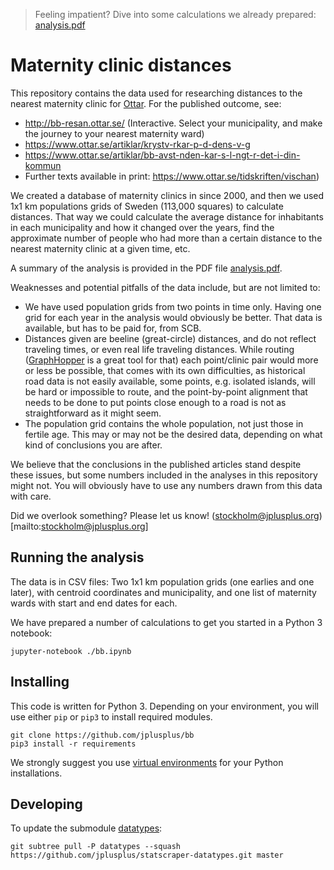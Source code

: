 > Feeling impatient? Dive into some calculations we already prepared: [analysis.pdf](analysis.pdf)

# Maternity clinic distances

This repository contains the data used for researching distances to the nearest maternity clinic for [Ottar](https://www.ottar.se/). For the published outcome, see:

 - http://bb-resan.ottar.se/ (Interactive. Select your municipality, and make the journey to your nearest maternity ward)
 - https://www.ottar.se/artiklar/krystv-rkar-p-d-dens-v-g
 - https://www.ottar.se/artiklar/bb-avst-nden-kar-s-l-ngt-r-det-i-din-kommun
 - Further texts available in print: https://www.ottar.se/tidskriften/vischan)

We created a database of maternity clinics in since 2000, and then we used 1x1 km populations grids of Sweden (113,000 squares) to calculate distances. That way we could calculate the average distance for inhabitants in each municipality and how it changed over the years, find the approximate number of people who had more than a certain distance to the nearest maternity clinic at a given time, etc.

A summary of the analysis is provided in the PDF file [analysis.pdf](analysis.pdf).

Weaknesses and potential pitfalls of the data include, but are not limited to:

 - We have used population grids from two points in time only. Having one grid for each year in the analysis would obviously be better. That data is available, but has to be paid for, from SCB.
 - Distances given are beeline (great-circle) distances, and do not reflect traveling times, or even real life traveling distances. While routing ([GraphHopper](https://www.graphhopper.com/) is a great tool for that) each point/clinic pair would more or less be possible, that comes with its own difficulties, as historical road data is not easily available, some points, e.g. isolated islands, will be hard or impossible to route, and the point-by-point alignment that needs to be done to put points close enough to a road is not as straightforward as it might seem.
 - The population grid contains the whole population, not just those in fertile age. This may or may not be the desired data, depending on what kind of conclusions you are after.

We believe that the conclusions in the published articles stand despite these issues, but some numbers included in the analyses in this repository might not. You will obviously have to use any numbers drawn from this data with care.

Did we overlook something? Please let us know! (stockholm@jplusplus.org)[mailto:stockholm@jplusplus.org]


## Running the analysis

The data is in CSV files: Two 1x1 km population grids (one earlies and one later), with centroid coordinates and municipality, and one list of maternity wards with start and end dates for each.

We have prepared a number of calculations to get you started in a Python 3 notebook:

```shell
jupyter-notebook ./bb.ipynb
```


## Installing

This code is written for Python 3. Depending on your environment, you will use either `pip` or `pip3` to install required modules.

```shell
git clone https://github.com/jplusplus/bb
pip3 install -r requirements
```

We strongly suggest you use [virtual environments](https://docs.python.org/3/library/venv.html) for your Python installations.


## Developing

To update the submodule [datatypes](https://github.com/jplusplus/statscraper-datatypes):

```shell
git subtree pull -P datatypes --squash https://github.com/jplusplus/statscraper-datatypes.git master
```
